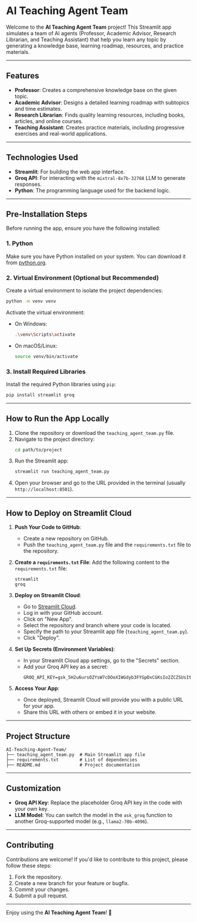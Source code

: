 # **AI Teaching Agent Team**

Welcome to the **AI Teaching Agent Team** project! This Streamlit app simulates a team of AI agents (Professor, Academic Advisor, Research Librarian, and Teaching Assistant) that help you learn any topic by generating a knowledge base, learning roadmap, resources, and practice materials.

---

## **Features**
- **Professor**: Creates a comprehensive knowledge base on the given topic.
- **Academic Advisor**: Designs a detailed learning roadmap with subtopics and time estimates.
- **Research Librarian**: Finds quality learning resources, including books, articles, and online courses.
- **Teaching Assistant**: Creates practice materials, including progressive exercises and real-world applications.

---

## **Technologies Used**
- **Streamlit**: For building the web app interface.
- **Groq API**: For interacting with the `mixtral-8x7b-32768` LLM to generate responses.
- **Python**: The programming language used for the backend logic.

---

## **Pre-Installation Steps**

Before running the app, ensure you have the following installed:

### **1. Python**
Make sure you have Python installed on your system. You can download it from [python.org](https://www.python.org/).

### **2. Virtual Environment (Optional but Recommended)**
Create a virtual environment to isolate the project dependencies:
```bash
python -m venv venv
```
Activate the virtual environment:
- On Windows:
  ```bash
  .\venv\Scripts\activate
  ```
- On macOS/Linux:
  ```bash
  source venv/bin/activate
  ```

### **3. Install Required Libraries**
Install the required Python libraries using `pip`:
```bash
pip install streamlit groq
```

---

## **How to Run the App Locally**

1. Clone the repository or download the `teaching_agent_team.py` file.
2. Navigate to the project directory:
   ```bash
   cd path/to/project
   ```
3. Run the Streamlit app:
   ```bash
   streamlit run teaching_agent_team.py
   ```
4. Open your browser and go to the URL provided in the terminal (usually `http://localhost:8501`).

---

## **How to Deploy on Streamlit Cloud**

1. **Push Your Code to GitHub**:
   - Create a new repository on GitHub.
   - Push the `teaching_agent_team.py` file and the `requirements.txt` file to the repository.

2. **Create a `requirements.txt` File**:
   Add the following content to the `requirements.txt` file:
   ```
   streamlit
   groq
   ```

3. **Deploy on Streamlit Cloud**:
   - Go to [Streamlit Cloud](https://share.streamlit.io/).
   - Log in with your GitHub account.
   - Click on "New App".
   - Select the repository and branch where your code is located.
   - Specify the path to your Streamlit app file (`teaching_agent_team.py`).
   - Click "Deploy".

4. **Set Up Secrets (Environment Variables)**:
   - In your Streamlit Cloud app settings, go to the "Secrets" section.
   - Add your Groq API key as a secret:
     ```
     GROQ_API_KEY=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
     ```

5. **Access Your App**:
   - Once deployed, Streamlit Cloud will provide you with a public URL for your app.
   - Share this URL with others or embed it in your website.

---

## **Project Structure**
```
AI-Teaching-Agent-Team/
├── teaching_agent_team.py  # Main Streamlit app file
├── requirements.txt        # List of dependencies
├── README.md               # Project documentation
```

---

## **Customization**
- **Groq API Key**: Replace the placeholder Groq API key in the code with your own key.
- **LLM Model**: You can switch the model in the `ask_groq` function to another Groq-supported model (e.g., `llama2-70b-4096`).

---

## **Contributing**
Contributions are welcome! If you'd like to contribute to this project, please follow these steps:
1. Fork the repository.
2. Create a new branch for your feature or bugfix.
3. Commit your changes.
4. Submit a pull request.

---


Enjoy using the **AI Teaching Agent Team**! 🚀

